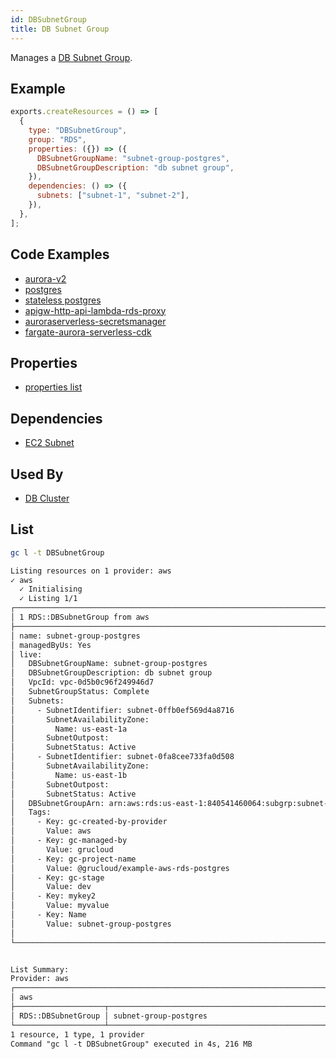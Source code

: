```yaml
---
id: DBSubnetGroup
title: DB Subnet Group
---
```


Manages a [DB Subnet Group](https://docs.aws.amazon.com/AmazonRDS/latest/UserGuide/Welcome.html).

## Example

```js
exports.createResources = () => [
  {
    type: "DBSubnetGroup",
    group: "RDS",
    properties: ({}) => ({
      DBSubnetGroupName: "subnet-group-postgres",
      DBSubnetGroupDescription: "db subnet group",
    }),
    dependencies: () => ({
      subnets: ["subnet-1", "subnet-2"],
    }),
  },
];
```

## Code Examples

- [aurora-v2](https://github.com/grucloud/grucloud/blob/main/examples/aws/RDS/aurora-v2)
- [postgres](https://github.com/grucloud/grucloud/blob/main/examples/aws/RDS/postgres)
- [stateless postgres](https://github.com/grucloud/grucloud/blob/main/examples/aws/RDS/postgres-stateless)
- [apigw-http-api-lambda-rds-proxy](https://github.com/grucloud/grucloud/tree/main/examples/aws/serverless-patterns/apigw-http-api-lambda-rds-proxy)
- [auroraserverless-secretsmanager](https://github.com/grucloud/grucloud/tree/main/examples/aws/serverless-patterns/auroraserverless-secretsmanager)
- [fargate-aurora-serverless-cdk](https://github.com/grucloud/grucloud/tree/main/examples/aws/serverless-patterns/fargate-aurora-serverless-cdk)

## Properties

- [properties list](https://docs.aws.amazon.com/AWSJavaScriptSDK/latest/AWS/RDS.html#createDBSubnetGroup-property)

## Dependencies

- [EC2 Subnet](../EC2/Subnet.md)

## Used By

- [DB Cluster](./DBCluster.md)

## List

```sh
gc l -t DBSubnetGroup
```

```txt
Listing resources on 1 provider: aws
✓ aws
  ✓ Initialising
  ✓ Listing 1/1
┌────────────────────────────────────────────────────────────────────────┐
│ 1 RDS::DBSubnetGroup from aws                                          │
├────────────────────────────────────────────────────────────────────────┤
│ name: subnet-group-postgres                                            │
│ managedByUs: Yes                                                       │
│ live:                                                                  │
│   DBSubnetGroupName: subnet-group-postgres                             │
│   DBSubnetGroupDescription: db subnet group                            │
│   VpcId: vpc-0d5b0c96f249946d7                                         │
│   SubnetGroupStatus: Complete                                          │
│   Subnets:                                                             │
│     - SubnetIdentifier: subnet-0ffb0ef569d4a8716                       │
│       SubnetAvailabilityZone:                                          │
│         Name: us-east-1a                                               │
│       SubnetOutpost:                                                   │
│       SubnetStatus: Active                                             │
│     - SubnetIdentifier: subnet-0fa8cee733fa0d508                       │
│       SubnetAvailabilityZone:                                          │
│         Name: us-east-1b                                               │
│       SubnetOutpost:                                                   │
│       SubnetStatus: Active                                             │
│   DBSubnetGroupArn: arn:aws:rds:us-east-1:840541460064:subgrp:subnet-… │
│   Tags:                                                                │
│     - Key: gc-created-by-provider                                      │
│       Value: aws                                                       │
│     - Key: gc-managed-by                                               │
│       Value: grucloud                                                  │
│     - Key: gc-project-name                                             │
│       Value: @grucloud/example-aws-rds-postgres                        │
│     - Key: gc-stage                                                    │
│       Value: dev                                                       │
│     - Key: mykey2                                                      │
│       Value: myvalue                                                   │
│     - Key: Name                                                        │
│       Value: subnet-group-postgres                                     │
│                                                                        │
└────────────────────────────────────────────────────────────────────────┘


List Summary:
Provider: aws
┌───────────────────────────────────────────────────────────────────────┐
│ aws                                                                   │
├────────────────────┬──────────────────────────────────────────────────┤
│ RDS::DBSubnetGroup │ subnet-group-postgres                            │
└────────────────────┴──────────────────────────────────────────────────┘
1 resource, 1 type, 1 provider
Command "gc l -t DBSubnetGroup" executed in 4s, 216 MB
```
